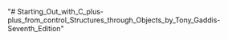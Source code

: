 "# Starting_Out_with_C_plus-plus_from_control_Structures_through_Objects_by_Tony_Gaddis-Seventh_Edition" 
